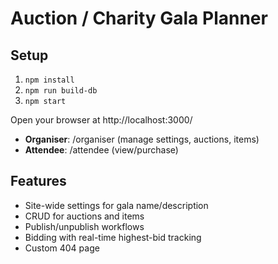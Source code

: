 # Auction / Charity Gala Planner

## Setup

1. `npm install`
2. `npm run build-db`
3. `npm start`

Open your browser at http://localhost:3000/

- **Organiser**: /organiser (manage settings, auctions, items)
- **Attendee**:  /attendee (view/purchase)

## Features
- Site-wide settings for gala name/description
- CRUD for auctions and items
- Publish/unpublish workflows
- Bidding with real-time highest-bid tracking
- Custom 404 page
